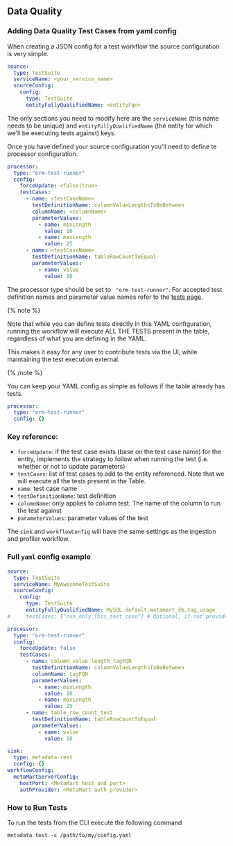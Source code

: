 ## Data Quality

### Adding Data Quality Test Cases from yaml config

When creating a JSON config for a test workflow the source configuration is very simple.
```yaml
source:
  type: TestSuite
  serviceName: <your_service_name>
  sourceConfig:
    config:
      type: TestSuite
      entityFullyQualifiedName: <entityFqn>
```
The only sections you need to modify here are the `serviceName` (this name needs to be unique) and `entityFullyQualifiedName` (the entity for which we'll be executing tests against) keys.

Once you have defined your source configuration you'll need to define te processor configuration. 

```yaml
processor:
  type: "orm-test-runner"
  config:
    forceUpdate: <false|true>
    testCases:
      - name: <testCaseName>
        testDefinitionName: columnValueLengthsToBeBetween
        columnName: <columnName>
        parameterValues:
          - name: minLength
            value: 10
          - name: maxLength
            value: 25
      - name: <testCaseName>
        testDefinitionName: tableRowCountToEqual
        parameterValues:
          - name: value
            value: 10
```

The processor type should be set to ` "orm-test-runner"`. For accepted test definition names and parameter value names refer to the [tests page](/how-to-guides/data-quality-observability/quality/tests-yaml).

{% note %}

Note that while you can define tests directly in this YAML configuration, running the
workflow will execute ALL THE TESTS present in the table, regardless of what you are defining in the YAML.

This makes it easy for any user to contribute tests via the UI, while maintaining the test execution external.

{% /note %}

You can keep your YAML config as simple as follows if the table already has tests.

```yaml
processor:
  type: "orm-test-runner"
  config: {}
```

### Key reference:

- `forceUpdate`: if the test case exists (base on the test case name) for the entity, implements the strategy to follow when running the test (i.e. whether or not to update parameters)
- `testCases`: list of test cases to add to the entity referenced. Note that we will execute all the tests present in the Table.
- `name`: test case name
- `testDefinitionName`: test definition
- `columnName`: only applies to column test. The name of the column to run the test against
- `parameterValues`: parameter values of the test


The `sink` and `workflowConfig` will have the same settings as the ingestion and profiler workflow.

### Full  `yaml` config example

```yaml
source:
  type: TestSuite
  serviceName: MyAwesomeTestSuite
  sourceConfig:
    config:
      type: TestSuite
      entityFullyQualifiedName: MySQL.default.metamart_db.tag_usage
#     testCases: ["run_only_this_test_case"] # Optional, if not provided all tests will be executed

processor:
  type: "orm-test-runner"
  config:
    forceUpdate: false
    testCases:
      - name: column_value_length_tagFQN
        testDefinitionName: columnValueLengthsToBeBetween
        columnName: tagFQN
        parameterValues:
          - name: minLength
            value: 10
          - name: maxLength
            value: 25
      - name: table_row_count_test
        testDefinitionName: tableRowCountToEqual
        parameterValues:
          - name: value
            value: 10

sink:
  type: metadata-rest
  config: {}
workflowConfig:
  metaMartServerConfig:
    hostPort: <MetaMart host and port>
    authProvider: <MetaMart auth provider>
```

### How to Run Tests

To run the tests from the CLI execute the following command
```
metadata test -c /path/to/my/config.yaml
```

